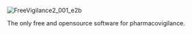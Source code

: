 ![FreeVigilance2_001_e2b](https://github.com/FreeVigilance/E2B/assets/150789782/c126ff82-ea13-46bd-a461-ec964b901f4d)

The only free and opensource software for pharmacovigilance.

